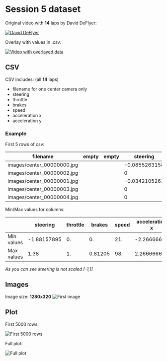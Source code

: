 # Session 5 dataset

Original video with **14** laps by David DeFlyer:

[![David DeFlyer](https://img.youtube.com/vi/hosUBFKbHgI/0.jpg)](https://www.youtube.com/watch?v=hosUBFKbHgI&index=3&list=PLki8NgAAjqCYeZh53fGvmTR2_gkuvpON6)

Overlay with values in .csv:

[![Video with overlayed data](https://img.youtube.com/vi/SFY-97hl6rA/0.jpg)](https://www.youtube.com/watch?v=SFY-97hl6rA)

## CSV

CSV includes: (all **14** laps)

- filename for one center camera only
- steering
- throttle
- brakes
- speed
- acceleration x
- acceleration y

### Example

First 5 rows of csv:

| filename | empty | empty | steering | throttle | brakes | speed | acceleration x | acceleration y |
|----------|-------|-------|----------|----------|--------|-------|----------------|----------------|
| images/center_00000000.jpg |  |  | -0.0855263158 | 0 | 0.0436 | 45 | 0.4666666667 | -0.0666666667 |
| images/center_00000002.jpg |  |  | 0 | 0 | 0.0654 | 44 | 0.4 | -0.0666666667 |
| images/center_00000001.jpg |  |  | -0.0342105263 | 0 | 0.0545 | 45 | 0.4 | 0.1 |
| images/center_00000003.jpg |  |  | 0 | 0 | 0.0872 | 44 | 0.4 | -0.0666666667 |
| images/center_00000004.jpg |  |  | 0 | 0 | 0.0981 | 44 | 0.3333333333 | 0.1 |

Min/Max values for columns:

|   | steering | throttle | brakes | speed | acceleration x | acceleration y |
|----------|-------|-------|----------|----------|--------|-------|
| Min values | -1.88157895  |  0.     |       0.     |      21.   |        -2.26666667 |  -2.2     |
| Max values |  1.38        |  1.     |      0.81205 |     98.    |        2.26666667  |  2.2      |

*As you can see steering is not scaled [-1,1]*

## Images

Image size: **1280x320**
![First image](images/center_00000000.jpg)

## Plot

First 5000 rows:

![First 5000 rows](first5000.png)

Full plot:

![Full plot](full.png)
